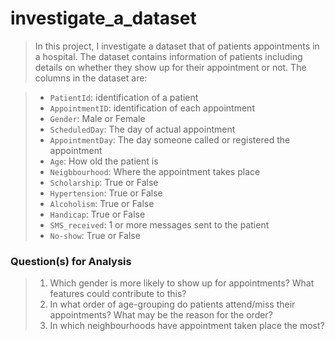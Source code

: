 # investigate_a_dataset

> In this project, I investigate a dataset that of patients appointments in a hospital. The dataset contains information of patients including details on whether they show up for their appointment or not. The columns in the dataset are:
                
>- `PatientId`: identification of a patient
>- `AppointmentID`: identification of each appointment
>- `Gender`: Male or Female
>- `ScheduledDay`: The day of actual appointment
>- `AppointmentDay`: The day someone called or registered the appointment
>- `Age`: How old the patient is
>- `Neigbbourhood`: Where the appointment takes place
>- `Scholarship`: True or False
>- `Hypertension`: True or False
>- `Alcoholism`: True or False
>- `Handicap`: True or False
>- `SMS_received`: 1 or more messages sent to the patient
>- `No-show`: True or False


### Question(s) for Analysis


> 1. Which gender is more likely to show up for appointments? What features could contribute to this?
> 2. In what order of age-grouping do patients attend/miss their appointments? What may be the reason for the order?
> 3. In which neighbourhoods have appointment taken place the most?
